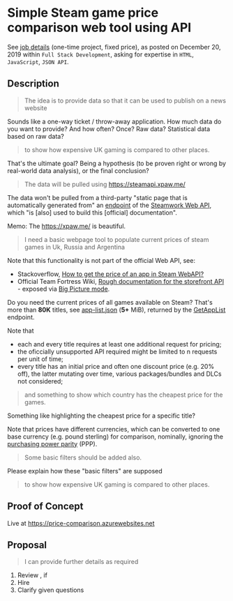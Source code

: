 # Simple Steam game price comparison web tool using API

See [job details](docs/job-details.pdf) (one-time project, fixed price), as posted on December 20, 2019 within `Full Stack Development`, asking for expertise in `HTML`, `JavaScript`, `JSON API`.

## Description

> The idea is to provide data so that it can be used to publish on a news website

Sounds like a one-way ticket / throw-away application. How much data do you want to provide? And how often? Once? Raw data? Statistical data based on raw data?

> to show how expensive UK gaming is compared to other places.

That's the ultimate goal? Being a hypothesis (to be proven right or wrong by real-world data analysis), or the final conclusion?

> The data will be pulled using https://steamapi.xpaw.me/

The data won't be pulled from a third-party "static page that is automatically generated from" an [endpoint](https://partner.steamgames.com/doc/webapi/ISteamWebAPIUtil#GetSupportedAPIList) of the [Steamwork Web API](https://partner.steamgames.com/doc/webapi_overview), which "is [also] used to build this [official] documentation".

Memo: The https://xpaw.me/ is beautiful.

> I need a basic webpage tool to populate current prices of steam games in Uk, Russia and Argentina

Note that this functionality is not part of the official Web API, see:

- Stackoverflow, [How to get the price of an app in Steam WebAPI?](https://stackoverflow.com/questions/13784059/how-to-get-the-price-of-an-app-in-steam-webapi)
- Official Team Fortress Wiki, [Rough documentation for the storefront API](https://wiki.teamfortress.com/wiki/User:RJackson/StorefrontAPI#Known_methods) - exposed via [Big Picture mode](https://support.steampowered.com/kb_article.php?ref=5006-ASLN-3202&l=english).

Do you need the current prices of all games available on Steam? That's more than **80K** titles, see [app-list.json](docs/app-list.json) (**5+** MiB), returned by the [GetAppList](https://partner.steamgames.com/doc/webapi/ISteamApps#GetAppList) endpoint.

Note that

- each and every title requires at least one additional request for pricing;
- the oficcially unsupported API required might be limited to n requests per unit of time;
- every title has an initial price and often one discount price (e.g. 20% off), the latter mutating over time, various packages/bundles and DLCs not considered;
 
> and something to show which country has the cheapest price for the games.

Something like highlighting the cheapest price for a specific title?

Note that prices have different currencies, which can be converted to one base currency (e.g. pound sterling) for comparison, nominally, ignoring the [purchasing power parity](https://en.wikipedia.org/wiki/Purchasing_power_parity) (PPP).

> Some basic filters should be added also.

Please explain how these "basic filters" are supposed

> to show how expensive UK gaming is compared to other places.

## Proof of Concept

Live at https://price-comparison.azurewebsites.net

## Proposal

> I can provide further details as required

1. Review , if 
2. Hire
2. Clarify given questions

